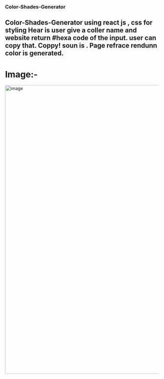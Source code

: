 ### Color-Shades-Generator 

## Color-Shades-Generator using react js , css for styling Hear is user give a coller name and website return #hexa code of the input. user can copy that. Coppy! soun is . Page refrace rendunn color is generated.

# Image:-

<img width="943" alt="image" src="https://user-images.githubusercontent.com/78966839/169692975-55d3b1a3-7259-43c8-a85c-6884c0a27d22.png">

